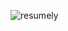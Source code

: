 
![resumely](https://github.com/erhangocen/resumely/assets/71042486/1be0e01c-7e8f-4483-99dd-d85a37f0310f)

